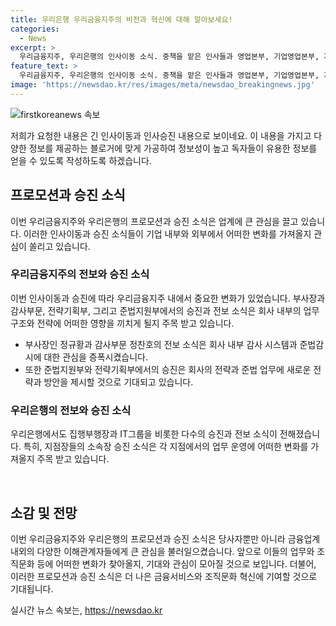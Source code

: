 ```yaml
---
title: 우리은행 우리금융지주의 비전과 혁신에 대해 알아보세요!
categories:
  - News
excerpt: >
  우리금융지주, 우리은행의 인사이동 소식. 중책을 맡은 인사들과 영업본부, 기업영업본부, 지점장 등 다양한 직급에서의 전보와 승진 소식. 차세대 리더십과 업무 강화에 주목할 만한 이동들.
feature_text: >
  우리금융지주, 우리은행의 인사이동 소식. 중책을 맡은 인사들과 영업본부, 기업영업본부, 지점장 등 다양한 직급에서의 전보와 승진 소식. 차세대 리더십과 업무 강화에 주목할 만한 이동들.
image: 'https://newsdao.kr/res/images/meta/newsdao_breakingnews.jpg'
---
```


<p><img src="https://newsdao.kr/res/images/meta/newsdao_breakingnews.jpg" alt="firstkoreanews 속보" /></p>

<p>저희가 요청한 내용은 긴 인사이동과 인사승진 내용으로 보이네요. 이 내용을 가지고 다양한 정보를 제공하는 블로거에 맞게 가공하여 정보성이 높고 독자들이 유용한 정보를 얻을 수 있도록 작성하도록 하겠습니다.</p>

<h2 data-ke-size="size26">프로모션과 승진 소식</h2>

<p>이번 우리금융지주와 우리은행의 프로모션과 승진 소식은 업계에 큰 관심을 끌고 있습니다. 이러한 인사이동과 승진 소식들이 기업 내부와 외부에서 어떠한 변화를 가져올지 관심이 쏠리고 있습니다. </p>

<h3>우리금융지주의 전보와 승진 소식</h3>

<p>이번 인사이동과 승진에 따라 우리금융지주 내에서 중요한 변화가 있었습니다. 부사장과 감사부문, 전략기획부, 그리고 준법지원부에서의 승진과 전보 소식은 회사 내부의 업무 구조와 전략에 어떠한 영향을 끼치게 될지 주목 받고 있습니다.</p>

<ul>
    <li>부사장인 정규황과 감사부문 정찬호의 전보 소식은 회사 내부 감사 시스템과 준법감시에 대한 관심을 증폭시켰습니다.</li>
    <li>또한 준법지원부와 전략기획부에서의 승진은 회사의 전략과 준법 업무에 새로운 전략과 방안을 제시할 것으로 기대되고 있습니다.</li>
</ul>

<h3>우리은행의 전보와 승진 소식</h3>

<p>우리은행에서도 집행부행장과 IT그룹을 비롯한 다수의 승진과 전보 소식이 전해졌습니다. 특히, 지점장들의 소속장 승진 소식은 각 지점에서의 업무 운영에 어떠한 변화를 가져올지 주목 받고 있습니다.</p>

<p data-ke-size="size16">&nbsp;</p>

<h2 data-ke-size="size26">소감 및 전망</h2>

<p>이번 우리금융지주와 우리은행의 프로모션과 승진 소식은 당사자뿐만 아니라 금융업계 내외의 다양한 이해관계자들에게 큰 관심을 불러일으켰습니다. 앞으로 이들의 업무와 조직문화 등에 어떠한 변화가 찾아올지, 기대와 관심이 모아질 것으로 보입니다. 더불어, 이러한 프로모션과 승진 소식은 더 나은 금융서비스와 조직문화 혁신에 기여할 것으로 기대됩니다.</p>
실시간 뉴스 속보는, <a href="https://newsdao.kr" rel="dofollow">https://newsdao.kr</a>



